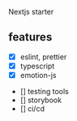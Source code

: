 Nextjs starter

## features

- [x] eslint, prettier
- [x] typescript
- [x] emotion-js
- [] testing tools
- [] storybook
- [] ci/cd
